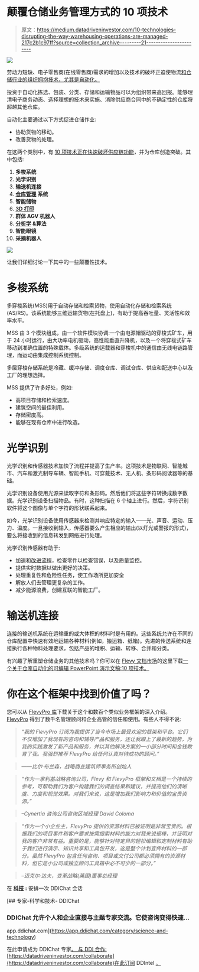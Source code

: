 # 颠覆仓储业务管理方式的 10 项技术

> 原文：<https://medium.datadriveninvestor.com/10-technologies-disrupting-the-way-warehousing-operations-are-managed-217c2b1c97ff?source=collection_archive---------21----------------------->

![](img/889f0447a59560bfcacd3ab5c870fa1d.png)

劳动力短缺、电子零售商(在线零售商)需求的增加以及技术的破坏正迫使物流[和仓储](https://flevy.com/business-toolkit/logistics)[行业的组织拥抱技术，尤其是自动化。](https://flevy.com/business-toolkit/warehousing)

投资于自动化拣选、包装、分类、存储和运输物品可以为组织带来高回报。能够理清电子商务动态、选择理想的技术来实施、消除供应商合同中的不确定性的仓库将超越其他仓库。

自动化主要通过以下方式促进仓储作业:

*   协助货物的移动。
*   改善货物的处理。

在这两个类别中，有 [10 项技术正在快速破坏供应链功能](https://flevy.com/browse/flevypro/warehouse-automation-10-technologies-5465)，并为仓库创造突破。其中包括:

1.  **多梭系统**
2.  **光学识别**
3.  **输送机连接**
4.  [**仓库管理**](https://flevy.com/business-toolkit/warehouse-management) **系统**
5.  **智能储物**
6.  [**3D 打印**](https://flevy.com/business-toolkit/3d-printing)
7.  **群体 AGV 机器人**
8.  [**分析学**](https://flevy.com/business-toolkit/analytics) **&算法**
9.  **智能眼镜**
10.  **采摘机器人**

![](img/dbcb2e909d6bdaf61dc3beb486f7087a.png)

让我们详细讨论一下其中的一些颠覆性技术。

# 多梭系统

多穿梭系统(MSS)用于自动存储和检索货物，使用自动化存储和检索系统(AS/RS)。该系统能够三维运输货物(在托盘上)，有助于提高吞吐量、灵活性和效率水平。

MSS 由 3 个模块组成，由一个软件模块协调:一个由电源帽驱动的穿梭式矿车，用于 24 小时运行，由大功率电机驱动，高性能垂直升降机，以及一个将穿梭式矿车移动到准确位置的特殊载体。多级系统的运载器和穿梭机中的通信由无线电链路管理，而运动由集成控制系统控制。

多层穿梭存储系统是冷藏、缓冲存储、调度仓库、调试仓库、供应和配送中心以及工厂的理想选择。

MSS 提供了许多好处，例如:

*   高项目存储和检索速度。
*   建筑空间的最佳利用。
*   存储密度高。
*   能够在现有仓库中进行改造。

# 光学识别

光学识别和传感器技术加快了流程并提高了生产率。这项技术是物联网、智能城市、汽车和激光制导车辆、智能手机、可穿戴技术、无人机、条形码阅读器等的基础。

光学识别设备使用光源来读取字符和条形码。然后他们将这些字符转换成数字数据。光学识别设备扫描物品。有时，这种扫描在 6 个轴上进行。然后，字符识别软件将这个图像与单个字符的形状联系起来。

如今，光学识别设备使用传感器来检测并响应特定的输入——光、声音、运动、压力、温度。一旦接收到输入，传感器要么产生相应的输出(以灯光或警报的形式)，要么将接收到的信息转发到网络进行处理。

光学识别传感器有助于:

*   加速和[改进流程](https://flevy.com/browse/stream/process-improvement)，检查零件以检查错误，以及质量监控。
*   提供实时数据以做出更好的决策。
*   处理重复性和危险性任务，使工作场所更加安全
*   解放人们去管理更复杂的工作。
*   减少能源浪费，创建互联的智能工厂。

# 输送机连接

连接的输送机系统在运输重的或大体积的材料时是有用的。这些系统允许在不同的仓库配置中快速有效地运输各种材料(例如，搬运箱、纸箱)。先进的传送系统和连接执行各种物料处理要求，包括产品的堆积、运输、转移、合并和分类。

有兴趣了解重塑仓储业务的其他技术吗？你可以在 [Flevy 文档市场](https://flevy.com/browse)的这里下载[一个关于仓库自动化的可编辑 PowerPoint 演示文稿:10 项技术。](https://flevy.com/browse/flevypro/warehouse-automation-10-technologies-5465)

# 你在这个框架中找到价值了吗？

您可以从 [FlevyPro 库](https://flevy.com/pro/library)下载关于这个和数百个类似业务框架的深入介绍。 [FlevyPro](https://flevy.com/pro) 得到了数千名管理顾问和企业高管的信任和使用。有些人不得不说:

> *“我的 FlevyPro 订阅为我提供了当今市场上最受欢迎的框架和平台。它们不仅增加了我现有的咨询和辅导产品和服务，还让我跟上了最新的趋势，为我的实践激发了新产品和服务，并以其他解决方案的一小部分时间和金钱教育了我。我强烈推荐 FlevyPro 给任何认真对待成功的顾问。”*

> *——比尔·布兰森，战略商业建筑师事务所创始人*

> *“作为一家利基战略咨询公司，Flevy 和 FlevyPro 框架和文档是一个持续的参考，可帮助我们为客户构建我们的调查结果和建议，并提高他们的清晰度、力度和视觉效果。对我们来说，这是增加我们影响力和价值的宝贵资源。”*

> *–Cynertia 咨询公司咨询区域经理 David Coloma*

> *“作为一个小企业主，FlevyPro 提供的资源材料已被证明是非常宝贵的。根据我们的项目事件和客户要求按需搜索材料的能力对我来说很棒，并证明对我的客户非常有益。重要的是，能够针对特定目的轻松编辑和定制材料有助于我们进行演示、知识共享和工具包开发，这是整个计划宣传材料的一部分。虽然 FlevyPro 包含任何咨询、项目或交付公司都必须拥有的资源材料，但它是小公司或独立顾问工具箱中必不可少的一部分。”*

> *–迈克尔·达夫，变革战略(英国)董事总经理*

在 [**科技**](https://app.ddichat.com/category/science-and-technology) **:** 安排一次 DDIChat 会话

[](https://app.ddichat.com/category/science-and-technology) [## 专家-科学和技术- DDIChat

### DDIChat 允许个人和企业直接与主题专家交流。它使咨询变得快速…

app.ddichat.com](https://app.ddichat.com/category/science-and-technology) 

在此申请成为 DDIChat 专家[。
与 DDI 合作:](https://app.ddichat.com/expertsignup)[https://datadriveninvestor.com/collaborate](https://datadriveninvestor.com/collaborate)在此订阅 DDIntel [。](https://ddintel.datadriveninvestor.com/)